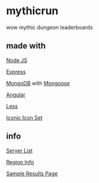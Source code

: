 # mythicrun
wow mythic dungeon leaderboards


## made with
[Node JS](https://nodejs.org)

[Express](http://expressjs.com/)

[MongoDB](https://www.mongodb.com/) with [Mongoose](http://mongoosejs.com/)

[Angular](https://angularjs.org/)

[Less](http://lesscss.org/)

[Iconic Icon Set](https://useiconic.com/open)


## info
[Server List](http://wowwiki.wikia.com/wiki/Realms_list)

[Region Info](https://us.battle.net/support/en/article/8500086)

[Sample Results Page](https://worldofwarcraft.com/en-us/game/pve/leaderboards/aegwynn/black-rook-hold)
